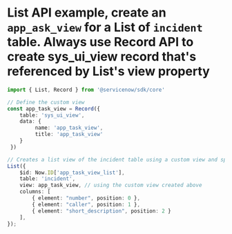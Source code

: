 # List API example, create an `app_ask_view` for a List of `incident` table. Always use Record API to create sys_ui_view record that's referenced by List's view property
```typescript
import { List, Record } from '@servicenow/sdk/core'

// Define the custom view
const app_task_view = Record({
    table: 'sys_ui_view',
    data: {
         name: 'app_task_view',
         title: 'app_task_view'
    }
 })

// Creates a list view of the incident table using a custom view and specifying 3 columns to show
List({
    $id: Now.ID['app_task_view_list'],
    table: 'incident',
    view: app_task_view, // using the custom view created above
    columns: [
        { element: "number", position: 0 },
        { element: "caller", position: 1 },
        { element: "short_description", position: 2 }
    ],
});
```
